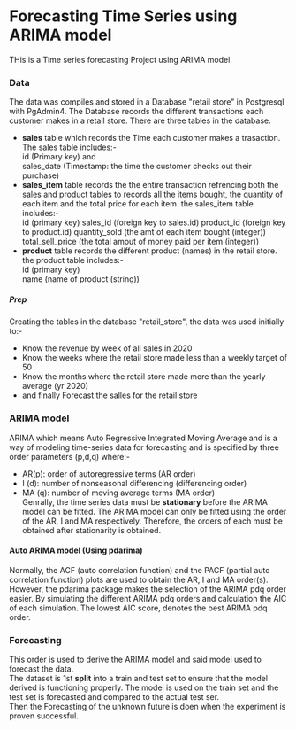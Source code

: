 # Forecasting Time Series using ARIMA model
THis is a Time series forecasting Project using ARIMA model. 
### Data
The data was compiles and stored in a Database "retail store" in Postgresql with PgAdmin4. 
The Database records the different transactions each customer makes in a retail store. There are three tables in the database.   
- **sales** table which records the Time each customer makes a trasaction. The sales table includes:-   
id (Primary key) and   
sales_date (Timestamp: the time the customer checks out their purchase)
- **sales_item** table records the the entire transaction refrencing both the sales and product tables to records all the items bought, the quantity of each item and the total price for each item. the sales_item table includes:-   
id (primary key)
sales_id (foreign key to sales.id)
product_id (foreign key to product.id)
quantity_sold (the amt of each item bought (integer))
total_sell_price (the total amout of money paid per item (integer))
- **product** table records the different product (names) in the retail store. the product table includes:-   
id (primary key)   
name (name of product (string))

##### Prep
Creating the tables in the database "retail_store", the data was used initially to:-   
- Know the revenue by week of all sales in 2020   
- Know the weeks where the retail store made less than a weekly target of 50   
- Know the months where the retail store made more than the yearly average (yr 2020)   
- and finally Forecast the salles for the retail store

### ARIMA model
ARIMA which means Auto Regressive Integrated Moving Average and is a way of modeling time-series data for forecasting and is specified by three order parameters (p,d,q) where:-   
- AR(p): order of autoregressive terms (AR order)   
- I (d): number of nonseasonal differencing (differencing order)   
- MA (q): number of moving average terms (MA order)   
Genrally, the time series data must be **stationary** before the ARIMA model can be fitted. The ARIMA model can only be fitted using the order of the AR, I and MA respectively. Therefore, the orders of each must be obtained after stationarity is obtained.   
#### Auto ARIMA model (Using pdarima)
Normally, the ACF (auto correlation function) and the PACF (partial auto correlation function) plots are used to obtain the AR, I and MA order(s). However, the pdarima package makes the selection of the ARIMA pdq order easier. By simulating the different ARIMA pdq orders and calculation the AIC of each simulation. The lowest AIC score, denotes the best ARIMA pdq order.
### Forecasting
This order is used to derive the ARIMA model and said model used to forecast the data.   
The dataset is 1st **split** into a train and test set to ensure that the model derived is functioning properly. The model is used on the train set and the test set is forecasted and compared to the actual test ser.   
Then the Forecasting of the unknown future is doen when the experiment is proven successful.
